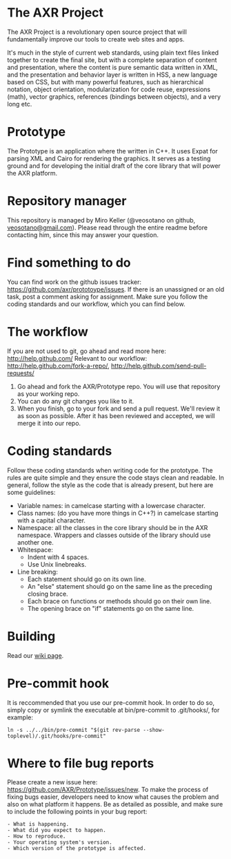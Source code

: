 The AXR Project
===============
The AXR Project is a revolutionary open source project that will fundamentally
improve our tools to create web sites and apps.

It's much in the style of current web standards, using plain text files linked
together to create the final site, but with a complete separation of content and
presentation, where the content is pure semantic data written in XML, and the
presentation and behavior layer is written in HSS, a new language based on CSS,
but with many powerful features, such as hierarchical notation, object
orientation, modularization for code reuse, expressions (math), vector graphics,
references (bindings between objects), and a very long etc.

Prototype
=========
The Prototype is an application where the  written in C++. It uses Expat for
parsing XML and Cairo for rendering the graphics. It serves as a testing ground
and for developing the initial draft of the core library that will power the AXR
platform.

Repository manager
===================
This repository is managed by Miro Keller (@veosotano on github,
veosotano@gmail.com). Please read through the entire readme before contacting
him, since this may answer your question.

Find something to do
====================
You can find work on the github issues tracker: https://github.com/axr/prototoype/issues.
If there is an unassigned or an old task, post a comment asking for assignment.
Make sure you follow the coding standards and our workflow, which you can find
below.

The workflow
============
If you are not used to git, go ahead and read more here: http://help.github.com/
Relevant to our workflow: http://help.github.com/fork-a-repo/, http://help.github.com/send-pull-requests/

1. Go ahead and fork the AXR/Prototype repo. You will use that repository as
your working repo.
2. You can do any git changes you like to it.
3. When you finish, go to your fork and send a pull request. We'll review it as
soon as possible. After it has been reviewed and accepted, we will merge it into
our repo.

Coding standards
================
Follow these coding standards when writing code for the prototype. The rules are
quite simple and they ensure the code stays clean and readable. In general,
follow the style as the code that is already present, but here are some
guidelines:

- Variable names: in camelcase starting with a lowercase character.
- Class names: (do you have more things in C++?) in camelcase starting with a
  capital character.
- Namespace: all the classes in the core library should be in the AXR namespace.
  Wrappers and classes outside of the library should use another one.
- Whitespace:
  - Indent with 4 spaces.
  - Use Unix linebreaks.
- Line breaking:
    - Each statement should go on its own line.
    - An "else" statement should go on the same line as the preceding closing
      brace.
    - Each brace on functions or methods should go on their own line.
    - The opening brace on "if" statements go on the same line.

Building
========
Read our [wiki page](http://axr.vg/wiki/Building).

Pre-commit hook
===============
It is reccommended that you use our pre-commit hook. In order to do so, simply
copy or symlink the executable at bin/pre-commit to .git/hooks/, for example:

    ln -s ../../bin/pre-commit "$(git rev-parse --show-toplevel)/.git/hooks/pre-commit"

Where to file bug reports
=========================
Please create a new issue here: https://github.com/AXR/Prototype/issues/new. To
make the process of fixing bugs easier, developers need to know what causes the
problem and also on what platform it happens. Be as detailed as possible, and
make sure to include the following points in your bug report:

    - What is happening.
    - What did you expect to happen.
    - How to reproduce.
    - Your operating system's version.
    - Which version of the prototype is affected.
